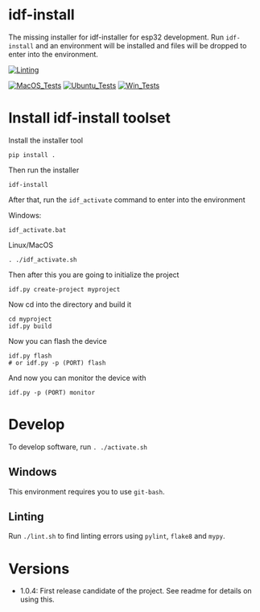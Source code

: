 # idf-install

The missing installer for idf-installer for esp32 development. Run `idf-install` and an environment will be installed and files will be dropped to enter into the environment.

[![Linting](../../actions/workflows/lint.yml/badge.svg)](../../actions/workflows/lint.yml)

[![MacOS_Tests](../../actions/workflows/push_macos.yml/badge.svg)](../../actions/workflows/push_macos.yml)
[![Ubuntu_Tests](../../actions/workflows/push_ubuntu.yml/badge.svg)](../../actions/workflows/push_ubuntu.yml)
[![Win_Tests](../../actions/workflows/push_win.yml/badge.svg)](../../actions/workflows/push_win.yml)

# Install idf-install toolset

Install the installer tool
```
pip install .
```

Then run the installer
```
idf-install
```

After that, run the `idf_activate` command to enter into the environment

Windows:
```
idf_activate.bat
```

Linux/MacOS
```
. ./idf_activate.sh
```

Then after this you are going to initialize the project

```
idf.py create-project myproject
```

Now cd into the directory and build it

```
cd myproject
idf.py build
```

Now you can flash the device

```
idf.py flash
# or idf.py -p (PORT) flash
```

And now you can monitor the device with

```
idf.py -p (PORT) monitor
```

# Develop

To develop software, run `. ./activate.sh`

## Windows

This environment requires you to use `git-bash`.

## Linting

Run `./lint.sh` to find linting errors using `pylint`, `flake8` and `mypy`.

# Versions

  * 1.0.4: First release candidate of the project. See readme for details on using this.